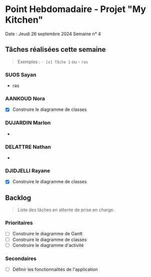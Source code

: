 # Point Hebdomadaire - Projet "My Kitchen"

Date : Jeudi 26 septembre 2024
Semaine n° 4

## Tâches réalisées cette semaine

> Exemples : `- [x] Tâche 1` ou - `ras`

### SUOS Sayan

- ras

### AANKOUD Nora

- [X] Construire le diagramme de classes

### DUJARDIN Marlon

- 

### DELATTRE Nathan

- 

### DJIDJELLI Rayane

- [X] Construire le diagramme de classes

## Backlog

> Liste des tâches en attente de prise en charge.

### Prioritaires

- [ ] Construire le diagramme de Gantt
- [ ] Construire le diagramme de classes
- [ ] Construire le diagramme d'activité

### Secondaires

- [ ] Définir les fonctionnalités de l'application

